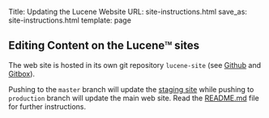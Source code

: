 Title: Updating the Lucene Website
URL: site-instructions.html
save_as: site-instructions.html
template: page

## Editing Content on the Lucene<span style="vertical-align: super; font-size: xx-small">TM</span> sites

The web site is hosted in its own git repository `lucene-site` (see [Github](https://github.com/apache/lucene-site/) and [Gitbox](https://gitbox.apache.org/repos/asf/lucene-site.git)).

Pushing to the `master` branch will update the [staging site](https://lucene.staged.apache.org) while pushing to `production` branch will update the main web site. Read the [README.md](https://github.com/apache/lucene-site/blob/master/README.md) file for further instructions.
